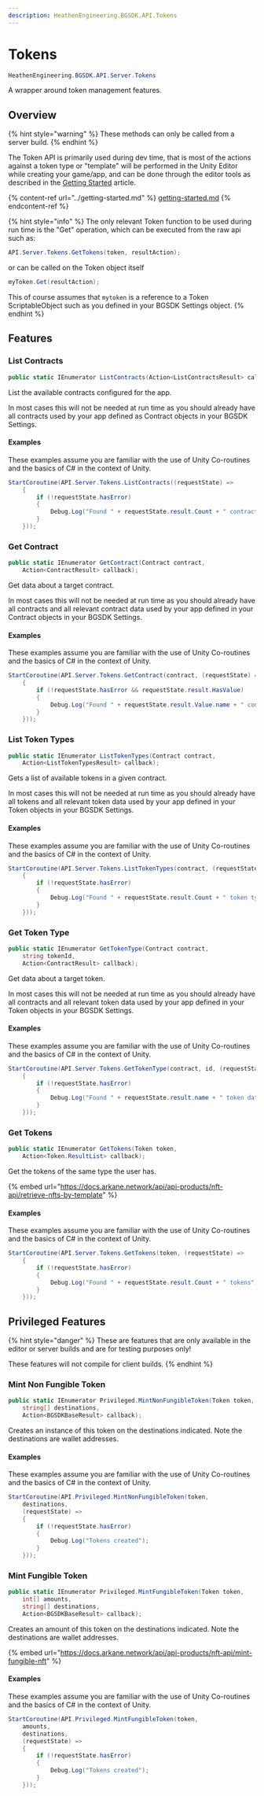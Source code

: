 ```yaml
---
description: HeathenEngineering.BGSDK.API.Tokens
---
```


# Tokens

```csharp
HeathenEngineering.BGSDK.API.Server.Tokens
```

A wrapper around token management features.

## Overview

{% hint style="warning" %}
These methods can only be called from a server build.
{% endhint %}

The Token API is primarily used during dev time, that is most of the actions against a token type or "template" will be performed in the Unity Editor while creating your game/app, and can be done through the editor tools as described in the [Getting Started](../getting-started.md) article.&#x20;

{% content-ref url="../getting-started.md" %}
[getting-started.md](../getting-started.md)
{% endcontent-ref %}

{% hint style="info" %}
The only relevant Token function to be used during run time is the "Get" operation, which can be executed from the raw api such as:&#x20;

```csharp
API.Server.Tokens.GetTokens(token, resultAction);
```

or can be called on the Token object itself

```csharp
myToken.Get(resultAction);
```

This of course assumes that `mytoken` is a reference to a Token ScriptableObject such as you defined in your BGSDK Settings object.
{% endhint %}

## Features

### List Contracts

```csharp
public static IEnumerator ListContracts(Action<ListContractsResult> callback);
```

List the available contracts configured for the app.&#x20;

In most cases this will not be needed at run time as you should already have all contracts used by your app defined as Contract objects in your BGSDK Settings.

#### Examples

These examples assume you are familiar with the use of Unity Co-routines and the basics of C# in the context of Unity.

```csharp
StartCoroutine(API.Server.Tokens.ListContracts((requestState) =>
    {
        if (!requestState.hasError)
        {
            Debug.Log("Found " + requestState.result.Count + " contracts");
        }
    }));
```

### Get Contract

```csharp
public static IEnumerator GetContract(Contract contract, 
    Action<ContractResult> callback);
```

Get data about a target contract.

In most cases this will not be needed at run time as you should already have all contracts and all relevant contract data used by your app defined in your Contract objects in your BGSDK Settings.

#### Examples

These examples assume you are familiar with the use of Unity Co-routines and the basics of C# in the context of Unity.

```csharp
StartCoroutine(API.Server.Tokens.GetContract(contract, (requestState) =>
    {
        if (!requestState.hasError && requestState.result.HasValue)
        {
            Debug.Log("Found " + requestState.result.Value.name + " contract data");
        }
    }));
```

### List Token Types

```csharp
public static IEnumerator ListTokenTypes(Contract contract, 
    Action<ListTokenTypesResult> callback);
```

Gets a list of available tokens in a given contract.

In most cases this will not be needed at run time as you should already have all tokens and all relevant token data used by your app defined in your Token objects in your BGSDK Settings.

#### Examples

These examples assume you are familiar with the use of Unity Co-routines and the basics of C# in the context of Unity.

```csharp
StartCoroutine(API.Server.Tokens.ListTokenTypes(contract, (requestState) =>
    {
        if (!requestState.hasError)
        {
            Debug.Log("Found " + requestState.result.Count + " token types");
        }
    }));
```

### Get Token Type

```csharp
public static IEnumerator GetTokenType(Contract contract, 
    string tokenId,
    Action<ContractResult> callback);
```

Get data about a target token.

In most cases this will not be needed at run time as you should already have all contracts and all relevant token data used by your app defined in your Token objects in your BGSDK Settings.

#### Examples

These examples assume you are familiar with the use of Unity Co-routines and the basics of C# in the context of Unity.

```csharp
StartCoroutine(API.Server.Tokens.GetTokenType(contract, id, (requestState) =>
    {
        if (!requestState.hasError)
        {
            Debug.Log("Found " + requestState.result.name + " token data");
        }
    }));
```

### Get Tokens

```csharp
public static IEnumerator GetTokens(Token token,
    Action<Token.ResultList> callback);
```

Get the tokens of the same type the user has.

{% embed url="https://docs.arkane.network/api/api-products/nft-api/retrieve-nfts-by-template" %}

#### Examples

These examples assume you are familiar with the use of Unity Co-routines and the basics of C# in the context of Unity.

```csharp
StartCoroutine(API.Server.Tokens.GetTokens(token, (requestState) =>
    {
        if (!requestState.hasError)
        {
            Debug.Log("Found " + requestState.result.Count + " tokens");
        }
    }));
```

## Privileged Features

{% hint style="danger" %}
These are features that are only available in the editor or server builds and are for testing purposes only!

These features will not compile for client builds.
{% endhint %}

### Mint Non Fungible Token

```csharp
public static IEnumerator Privileged.MintNonFungibleToken(Token token,
    string[] destinations,
    Action<BGSDKBaseResult> callback);
```

Creates an instance of this token on the destinations indicated. Note the destinations are wallet addresses.

#### Examples

These examples assume you are familiar with the use of Unity Co-routines and the basics of C# in the context of Unity.

```csharp
StartCoroutine(API.Privileged.MintNonFungibleToken(token, 
    destinations,
    (requestState) =>
    {
        if (!requestState.hasError)
        {
            Debug.Log("Tokens created");
        }
    }));
```

### Mint Fungible Token

```csharp
public static IEnumerator Privileged.MintFungibleToken(Token token,
    int[] amounts,
    string[] destinations,
    Action<BGSDKBaseResult> callback);
```

Creates an amount of this token on the destinations indicated. Note the destinations are wallet addresses.

{% embed url="https://docs.arkane.network/api/api-products/nft-api/mint-fungible-nft" %}

#### Examples

These examples assume you are familiar with the use of Unity Co-routines and the basics of C# in the context of Unity.

```csharp
StartCoroutine(API.Privileged.MintFungibleToken(token, 
    amounts,
    destinations,
    (requestState) =>
    {
        if (!requestState.hasError)
        {
            Debug.Log("Tokens created");
        }
    }));
```
